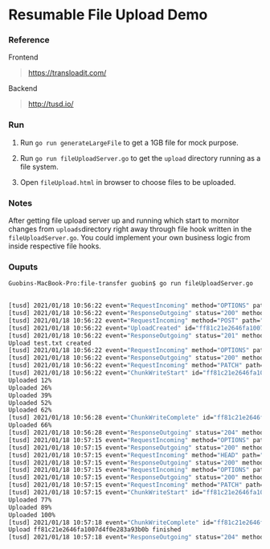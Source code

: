 # Resumable File Upload Demo

### Reference

Frontend

> https://transloadit.com/

Backend

> http://tusd.io/

### Run

1. Run `go run generateLargeFile` to get a 1GB file for mock purpose.

2. Run `go run fileUploadServer.go` to get the `upload` directory running as a file system.

3. Open `fileUpload.html` in browser to choose files to be uploaded.

### Notes

After getting file upload server up and running 
which start to mornitor changes from `uploads`directory right away through file hook 
written in the `fileUploadServer.go`. You could implement your own business
logic from inside respective file hooks.

### Ouputs

```bash
Guobins-MacBook-Pro:file-transfer guobin$ go run fileUploadServer.go 
  

[tusd] 2021/01/18 10:56:22 event="RequestIncoming" method="OPTIONS" path="" requestId="" 
[tusd] 2021/01/18 10:56:22 event="ResponseOutgoing" status="200" method="OPTIONS" path="" requestId="" 
[tusd] 2021/01/18 10:56:22 event="RequestIncoming" method="POST" path="" requestId="" 
[tusd] 2021/01/18 10:56:22 event="UploadCreated" id="ff81c21e2646fa1007d4f0e283a93b0b" size="1073741824" url="http://localhost:8080/files/ff81c21e2646fa1007d4f0e283a93b0b" 
[tusd] 2021/01/18 10:56:22 event="ResponseOutgoing" status="201" method="POST" path="" requestId="" 
Upload test.txt created
[tusd] 2021/01/18 10:56:22 event="RequestIncoming" method="OPTIONS" path="ff81c21e2646fa1007d4f0e283a93b0b" requestId="" 
[tusd] 2021/01/18 10:56:22 event="ResponseOutgoing" status="200" method="OPTIONS" path="ff81c21e2646fa1007d4f0e283a93b0b" requestId="" 
[tusd] 2021/01/18 10:56:22 event="RequestIncoming" method="PATCH" path="ff81c21e2646fa1007d4f0e283a93b0b" requestId="" 
[tusd] 2021/01/18 10:56:22 event="ChunkWriteStart" id="ff81c21e2646fa1007d4f0e283a93b0b" maxSize="1073741824" offset="0" 
Uploaded 12%
Uploaded 26%
Uploaded 39%
Uploaded 52%
Uploaded 62%
[tusd] 2021/01/18 10:56:28 event="ChunkWriteComplete" id="ff81c21e2646fa1007d4f0e283a93b0b" bytesWritten="708787576" 
Uploaded 66%
[tusd] 2021/01/18 10:56:28 event="ResponseOutgoing" status="204" method="PATCH" path="ff81c21e2646fa1007d4f0e283a93b0b" requestId="" 
[tusd] 2021/01/18 10:57:15 event="RequestIncoming" method="OPTIONS" path="ff81c21e2646fa1007d4f0e283a93b0b" requestId="" 
[tusd] 2021/01/18 10:57:15 event="ResponseOutgoing" status="200" method="OPTIONS" path="ff81c21e2646fa1007d4f0e283a93b0b" requestId="" 
[tusd] 2021/01/18 10:57:15 event="RequestIncoming" method="HEAD" path="ff81c21e2646fa1007d4f0e283a93b0b" requestId="" 
[tusd] 2021/01/18 10:57:15 event="ResponseOutgoing" status="200" method="HEAD" path="ff81c21e2646fa1007d4f0e283a93b0b" requestId="" 
[tusd] 2021/01/18 10:57:15 event="RequestIncoming" method="OPTIONS" path="ff81c21e2646fa1007d4f0e283a93b0b" requestId="" 
[tusd] 2021/01/18 10:57:15 event="ResponseOutgoing" status="200" method="OPTIONS" path="ff81c21e2646fa1007d4f0e283a93b0b" requestId="" 
[tusd] 2021/01/18 10:57:15 event="RequestIncoming" method="PATCH" path="ff81c21e2646fa1007d4f0e283a93b0b" requestId="" 
[tusd] 2021/01/18 10:57:15 event="ChunkWriteStart" id="ff81c21e2646fa1007d4f0e283a93b0b" maxSize="364954248" offset="708787576" 
Uploaded 77%
Uploaded 89%
Uploaded 100%
[tusd] 2021/01/18 10:57:18 event="ChunkWriteComplete" id="ff81c21e2646fa1007d4f0e283a93b0b" bytesWritten="364954248" 
Upload ff81c21e2646fa1007d4f0e283a93b0b finished
[tusd] 2021/01/18 10:57:18 event="ResponseOutgoing" status="204" method="PATCH" path="ff81c21e2646fa1007d4f0e283a93b0b" requestId="" 
```


